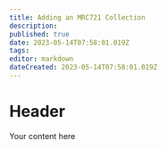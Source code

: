 ```yaml
---
title: Adding an MRC721 Collection
description: 
published: true
date: 2023-05-14T07:58:01.019Z
tags: 
editor: markdown
dateCreated: 2023-05-14T07:58:01.019Z
---
```


# Header
Your content here